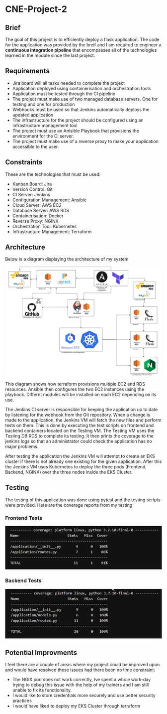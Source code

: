 # CNE-Project-2

## Brief

The goal of this project is to efficiently deploy a flask application. The code for the application was provided by the breif and I am required to engineer a **continuous integration pipeline** that encompasses all of the technologies learned in the module since the last project.

## Requirements

* Jira board will all tasks needed to complete the project
* Application deployed using containerisation and orchestration tools
* Application must be tested through the CI pipeline
* The project must make use of two managed database servers. One for testing and one for production
* Webhooks must be used so that Jenkins automatically deploys the updated application
* The infrastructure for the project should be configured using an infrastructure management tool
* The project must use an Anisible Playbook that provisions the environment for the CI server.
* The project must make use of a reverse proxy to make your application accessible to the user.

## Constraints

These are the technologies that must be used:
* Kanban Board: Jira
* Version Control: Git
* CI Server: Jenkins
* Configuration Management: Ansible
* Cloud Server: AWS EC2
* Database Server: AWS RDS
* Containerisation: Docker
* Reverse Proxy: NGINX
* Orchestration Tool: Kubernetes
* Infrastructure Management: Terraform


## Architecture

Below is a diagram displaying the architecture of my system

![arch-diagram](images/arch-diagram.png) 

This diagram shows how terraform provisions multiple EC2 and RDS resources. Ansible then configures the two EC2 instances using the playbook. Differnt modules will be installed on each EC2 depending on its use. 

The Jenkins CI server is responsible for keeping the application up to date by listening for the webhook from the Git repository. When a change is made to the application, the Jenkins VM will fetch the new files and perform tests on them. This is done by executing the test scripts on frontend and backend containers located on the Testing VM. The Testing VM uses the Testing DB RDS to complete its testing. It then prints the coverage to the jenkins logs so that an administrator could check the application has no major problems.

After testing the application the Jenkins VM will attempt to create an EKS cluster if there is not already one existing for the given application. After this the Jenkins VM uses Kubernetes to deploy the three pods (Frontend, Backend, NGINX) over the three nodes inside the EKS Cluster.


## Testing

The testing of this application was done using pytest and the testing scripts were provided. Here are the coverage reports from my testing:

### Frontend Tests
![test-front](images/frontend-tests.png) 

### Backend Tests
![test-back](images/backend-tests.png) 

## Potential Improvments

I feel there are a couple of areas where my project could be improved upon and would have resolved these issues had there been no time constraint:
* The NGIX pod does not work correctly, Ive spent a whole work-day trying to debug this issue with the help of my trainers and I am still unable to fix its functionality.
* I would like to store credentials more securely and use better security practices
* I would have liked to deploy my EKS Cluster through terraform


